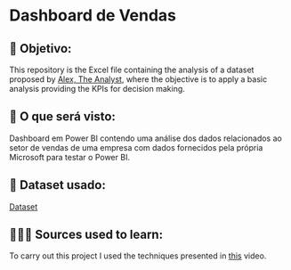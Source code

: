 # Dashboard de Vendas

## 🎯 Objetivo:
This repository is the Excel file containing the analysis of a dataset proposed by [Alex, The Analyst](https://www.udemy.com/course/bancos-de-dados-relacionais-basico-avancado/), where the objective is to apply a basic analysis providing the KPIs for decision making.

## 👀 O que será visto:
Dashboard em Power BI contendo uma análise dos dados relacionados ao setor de vendas de uma empresa com dados fornecidos pela própria Microsoft para testar o Power BI.

## 🌌 Dataset usado:
[Dataset](https://github.com/vthbarros/Power-BI/blob/main/Datasets/02%20-%20LojaDemo.xlsx)

## 👨🏻‍🏫 Sources used to learn:
To carry out this project I used the techniques presented in [this](https://www.youtube.com/watch?v=opJgMj1IUrc) video.
